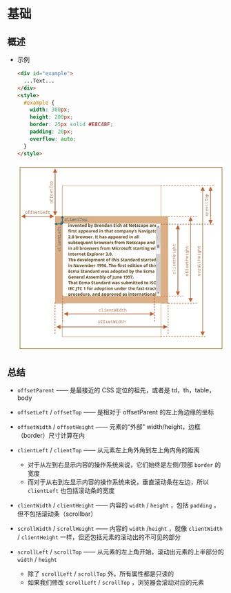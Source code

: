 # 基础

## 概述

+ 示例

  ```html
  <div id="example">
    ...Text...
  </div>
  <style>
    #example {
      width: 300px;
      height: 200px;
      border: 25px solid #E8C48F;
      padding: 20px;
      overflow: auto;
    }
  </style>
  ```

  ![alt text](images/几何.png)

## 总结

+ `offsetParent` —— 是最接近的 CSS 定位的祖先，或者是 td，th，table，body

+ `offsetLeft` / `offsetTop` —— 是相对于 offsetParent 的左上角边缘的坐标

+ `offsetWidth` / `offsetHeight` —— 元素的“外部” width/height，边框（border）尺寸计算在内

+ `clientLeft` / `clientTop` —— 从元素左上角外角到左上角内角的距离

  + 对于从左到右显示内容的操作系统来说，它们始终是左侧/顶部 `border` 的宽度
  + 而对于从右到左显示内容的操作系统来说，垂直滚动条在左边，所以 `clientLeft` 也包括滚动条的宽度

+ `clientWidth` / `clientHeight` —— 内容的 `width` / `height` ，包括 `padding` ，但不包括滚动条（scrollbar）

+ `scrollWidth` / `scrollHeight` —— 内容的 `width`  /`height` ，就像 `clientWidth` / `clientHeight` 一样，但还包括元素的滚动出的不可见的部分

+ `scrollLeft` / `scrollTop` —— 从元素的左上角开始，滚动出元素的上半部分的 `width` / `height`

  + 除了 `scrollLeft` / `scrollTop` 外，所有属性都是只读的
  + 如果我们修改 `scrollLeft` / `scrollTop` ，浏览器会滚动对应的元素

